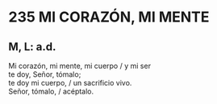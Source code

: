 # 235 MI CORAZÓN, MI MENTE

## M, L: a.d.

Mi corazón, mi mente, mi cuerpo / y mi ser  
te doy, Señor, tómalo;  
te doy mi cuerpo, / un sacrificio vivo.  
Señor, tómalo, / acéptalo.  

